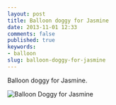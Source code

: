 ```yaml
---
layout: post
title: Balloon doggy for Jasmine
date: 2013-11-01 12:33
comments: false
published: true
keywords:
- balloon
slug: balloon-doggy-for-jasmine
---
```

Balloon doggy for Jasmine.

![Balloon Doggy for Jasmine](http://media.eick.us/media/photographs/2013/2013-09-21/balloon-animal-2013-09-21-at-12-58-05.jpg)
